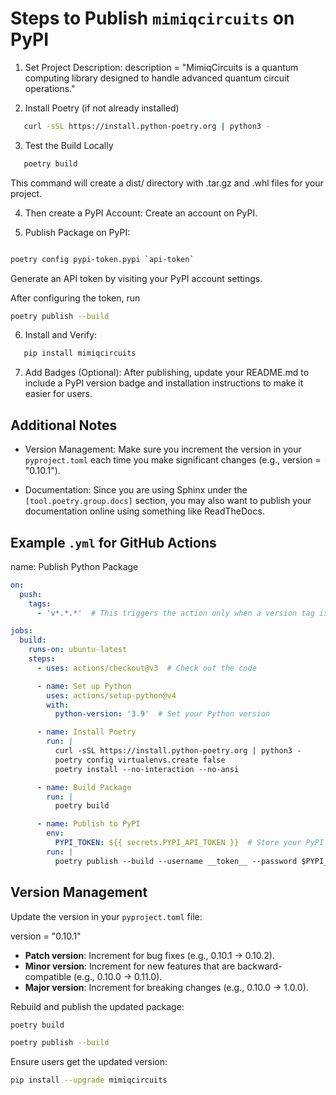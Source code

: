 # Steps to Publish `mimiqcircuits` on PyPI

1. Set Project Description:
   description = "MimiqCircuits is a quantum computing library designed to handle advanced quantum circuit operations."

2. Install Poetry (if not already installed)

```bash
   curl -sSL https://install.python-poetry.org | python3 -
```

3. Test the Build Locally

```bash
   poetry build
```

This command will create a dist/ directory with .tar.gz and .whl files for your project.

4. Then create a PyPI Account:
Create an account on PyPI.

5. Publish Package on PyPI:

```bash

poetry config pypi-token.pypi `api-token`

```

Generate an API token by visiting your PyPI account settings.

After configuring the token, run

```bash
poetry publish --build
```

6. Install and Verify:

```python
   pip install mimiqcircuits
```

7. Add Badges (Optional):
After publishing, update your README.md to include a PyPI version badge and installation instructions to make it easier for users.

## Additional Notes

- Version Management:
   Make sure you increment the version in your `pyproject.toml` each time you make significant changes (e.g., version = "0.10.1").

- Documentation:
   Since you are using Sphinx under the `[tool.poetry.group.docs]` section, you may also want to publish your documentation online using something like ReadTheDocs.

## Example `.yml` for GitHub Actions

name: Publish Python Package

```yml
on:
  push:
    tags:
      - 'v*.*.*'  # This triggers the action only when a version tag is pushed (e.g., v0.10.0)

jobs:
  build:
    runs-on: ubuntu-latest
    steps:
      - uses: actions/checkout@v3  # Check out the code

      - name: Set up Python
        uses: actions/setup-python@v4
        with:
          python-version: '3.9'  # Set your Python version

      - name: Install Poetry
        run: |
          curl -sSL https://install.python-poetry.org | python3 -
          poetry config virtualenvs.create false
          poetry install --no-interaction --no-ansi

      - name: Build Package
        run: |
          poetry build

      - name: Publish to PyPI
        env:
          PYPI_TOKEN: ${{ secrets.PYPI_API_TOKEN }}  # Store your PyPI token as a secret in GitHub
        run: |
          poetry publish --build --username __token__ --password $PYPI_TOKEN
```

## Version Management

Update the version in your `pyproject.toml` file:

version = "0.10.1"

- **Patch version**: Increment for bug fixes (e.g., 0.10.1 → 0.10.2).
- **Minor version**: Increment for new features that are backward-compatible (e.g., 0.10.0 → 0.11.0).
- **Major version**: Increment for breaking changes (e.g., 0.10.0 → 1.0.0).

Rebuild and publish the updated package:

```bash
poetry build

poetry publish --build
```
Ensure users get the updated version:

```bash
pip install --upgrade mimiqcircuits
```